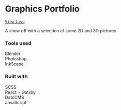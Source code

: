 # Graphics Portfolio

[`View Live`](https://grafikimaster.gatsbyjs.io/)

A show off with a selection of some 2D and 3D pictures

<h3>Tools used</h3>
Blender   <br>
Photoshop <br>
InkScape  <br>

<h3>Built with</h3>
SCSS            <br>
React + Gatsby  <br>
DatoCMS         <br>
JavaScript      <br>

